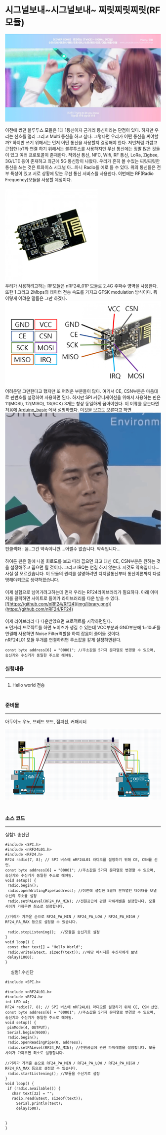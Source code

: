 # 시그널보내~시그널보내~ 찌릿찌릿찌릿(RF모듈)

 ![시그널보내~시그널보내~ 찌릿찌릿찌릿](img/twice.jpg)  
    
    
 이전에 썼던 블루투스 모듈은 1대 1통신이자 근거리 통신이라는 단점이 있다. 하지만 우리는 신호를 멀리 그리고 Multi 통신을 하고 싶다.
 그렇다면 우리가 어떤 통신을 써야할까? 하지만 쓰기 위해서는 먼저 어떤 통신을 사용할지 결정해야 한다. 저번처럼 가깝고 근접한 IoT와 연결 하기 위해서는
 블루투스를 사용하지만 무선 통신에는 정말 많은 것들이 있고 여러 프로토콜이 존재한다. 적외선 통신, NFC, Wifi, RF 통신, LoRa,
 Zigbee, 3G/LTE 등이 존재하고 최근에 5G 통신망이 나왔다. 우리가 흔히 볼 수있는 찌릿찌릿한 통신을 쓰는 것은 트와이스 시그널 아...아니 Radio를 예로 들 수 있다.
 위의 통신들은 전부 특성이 있고 서로 상황에 맞는 무선 통신 서비스를 사용한다. 이번에는 RF(Radio Frequency)모듈을 사용할 예정이다.  
 　  
 ![nRF24L01P](img/rf.png)  
우리가 사용하려고하는 RF모듈은 nRF24L01P 모듈로 2.4G 주파수 영역을 사용한다. 또한 1 그리고 2Mbps의 데이터 전송 속도를 가지고
GFSK modulation 방식이다. 뭐 이렇게 어려운 말들은 그만 하겠다.  
 ![NRF24L01 핀아웃](img/nRF_핀아웃2.png)  
 어려운말 그만한다고 했지만 또 어려운 부분들이 많다. 여기서 CE, CSN부분은 마음대로 핀번호를 설정하여 사용하면 된다. 하지만 
 SPI 커뮤니케이션을 위해서 사용하는 핀은 11(MOSI), 12(MISO), 13(SCK) 3개는 항상 동일하게 꼽아야한다. 이 이류를 묻는다면
 처음에 [Arduino_basic](https://github.com/alscjf909/Arduino_basic) 에서 설명하였다. 이것을 보고도 모른다고 하면  
 ![섹펀쿨좌](img/fun.gif)   
 펀쿨섹좌 : 음..그건 약속이니깐....어쩔수 없습니다. 약속입니다...  
 　  
 하여튼 핀은 밑에 나올 회로도를 보고 따라 꼽으면 되고 대신 CE, CSN부분은 원하는 것을 설정해주고 꼽으면 될 것이다. 그리고 IRQ는
 연결 하지 않는다. 저것도 약속입니다... 사실 잘 모르겠습니다. 이 모듈의 원리를 설명하려면 디지털통신부터 통신이론까지 다설명해야되므로
 생략하겠습니다.   
 　  
 이제 실험으로 넘어가려고하는데 먼저 우리는 RF24라이브러리가 필요하다. 아래 이미지를 클릭하면 사이트로 들어가 라이브러리를 다운 받을 수 있다.  
                        [![https://github.com/nRF24/RF24](img/library.png)](https://github.com/nRF24/RF24)  
 　  
 이제 라이브러리 다 다운받았으면 프로젝트를 시작하면된다.  
 ※ 먼거리 프로젝트를 하면 노이즈가 생길 수 있는데 VCC부분과 GND부분에 1~10uF를 연결해 사용하면 Noise Filter역할을 하여
 잡음이 줄어들 것이다.   
 nRF24L01 모듈 두개를 연결하려면 주소값을 같게 설정하면된다.  
 
    const byte address[6] = "00001"; //주소값을 5가지 문자열로 변경할 수 있으며, 송신기와 수신기가 동일한 주소로 해야됨.
   
 ### 실험내용
 ***  
 1. Hello world 전송  
 　  
 ### 준비물
 ***  
 아두이노 우노, 브레드 보드, 점퍼선, 커패시터  
 
 ![보드](img/캡처.PNG)  
 　  
 ### 소스 코드  
 ***
 실험1. 송신단
 ```arudino
#include <SPI.h>
#include <nRF24L01.h>
#include <RF24.h>
RF24 radio(7, 8); // SPI 버스에 nRF24L01 라디오를 설정하기 위해 CE, CSN를 선언.
const byte address[6] = "00001"; //주소값을 5가지 문자열로 변경할 수 있으며, 송신기와 수신기가 동일한 주소로 해야됨.
void setup() {
  radio.begin();
  radio.openWritingPipe(address); //이전에 설정한 5글자 문자열인 데이터를 보낼 수신의 주소를 설정
  radio.setPALevel(RF24_PA_MIN); //전원공급에 관한 파워레벨을 설정합니다. 모듈 사이가 가까우면 최소로 설정합니다.

//거리가 가까운 순으로 RF24_PA_MIN / RF24_PA_LOW / RF24_PA_HIGH / RF24_PA_MAX 등으로 설정할 수 있습니다.

  radio.stopListening();  //모듈을 송신기로 설정
}
void loop() {
  const char text[] = "Hello World";
  radio.write(&text, sizeof(text)); //해당 메시지를 수신자에게 보냄
  delay(1000);
}
```
　 
 실험1.수신단
 ```
 #include <SPI.h> 

#include <nRF24L01.h>
#include <RF24.h>
int LED =4;
RF24 radio(7, 8); // SPI 버스에 nRF24L01 라디오를 설정하기 위해 CE, CSN 선언.
const byte address[6] = "00001"; //주소값을 5가지 문자열로 변경할 수 있으며, 송신기과 수신기가 동일한 주소로 해야됨.
void setup() {
  pinMode(4, OUTPUT);
  Serial.begin(9600);
  radio.begin();
  radio.openReadingPipe(0, address);
  radio.setPALevel(RF24_PA_MIN); //전원공급에 관한 파워레벨을 설정합니다. 모듈 사이가 가까우면 최소로 설정합니다.

//거리가 가까운 순으로 RF24_PA_MIN / RF24_PA_LOW / RF24_PA_HIGH / RF24_PA_MAX 등으로 설정할 수 있습니다.
  radio.startListening(); //모듈을 수신기로 설정
}
void loop() {
  if (radio.available()) {
    char text[32] = "";
    radio.read(&text, sizeof(text));
      Serial.println(text);
      delay(500);


}
}
```

